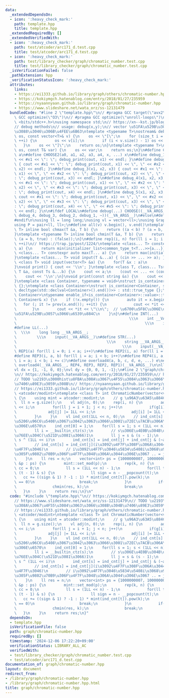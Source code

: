 ```yaml
---
data:
  _extendedDependsOn:
  - icon: ':heavy_check_mark:'
    path: template.hpp
    title: template.hpp
  _extendedRequiredBy: []
  _extendedVerifiedWith:
  - icon: ':heavy_check_mark:'
    path: test/atcoder/arc171_d.test.cpp
    title: test/atcoder/arc171_d.test.cpp
  - icon: ':heavy_check_mark:'
    path: test/library_checker/graph/chromatic_number.test.cpp
    title: test/library_checker/graph/chromatic_number.test.cpp
  _isVerificationFailed: false
  _pathExtension: hpp
  _verificationStatusIcon: ':heavy_check_mark:'
  attributes:
    links:
    - https://ei1333.github.io/library/graph/others/chromatic-number.hpp
    - https://kokiymgch.hatenablog.com/entry/2018/01/27/235959
    - https://nyaannyaan.github.io/library/graph/chromatic-number.hpp
    - https://www.slideshare.net/wata_orz/ss-12131479
  bundledCode: "#line 2 \"template.hpp\"\n// #pragma GCC target(\"avx2\")\n// #pragma\
    \ GCC optimize(\"O3\")\n// #pragma GCC optimize(\"unroll-loops\")\n\n#include\
    \ <bits/stdc++.h>\nusing namespace std;\n// https://xn--kst.jp/blog/2019/08/29/cpp-comp/\n\
    // debug methods\n// usage: debug(x,y);\n// vector \u51FA\u529B\u3067\u304D\u308B\
    \u3088\u3046\u306B\u4FEE\u6B63\ntemplate <typename T>\nostream& debug_print(ostream&\
    \ os, const vector<T>& v) {\n    os << \"[\";\n    for (size_t i = 0; i < v.size();\
    \ ++i) {\n        os << v[i];\n        if (i < v.size() - 1) os << \", \";\n \
    \   }\n    os << \"]\";\n    return os;\n}\ntemplate <typename T>\nostream& debug_print(ostream&\
    \ os, const T& var) {\n    os << var;\n    return os;\n}\n#define CHOOSE(a) CHOOSE2\
    \ a\n#define CHOOSE2(a0, a1, a2, a3, a4, x, ...) x\n#define debug_1(x1) { cout\
    \ << #x1 << \": \"; debug_print(cout, x1) << endl; }\n#define debug_2(x1, x2)\
    \ { cout << #x1 << \": \"; debug_print(cout, x1) << \", \" << #x2 << \": \"; debug_print(cout,\
    \ x2) << endl; }\n#define debug_3(x1, x2, x3) { cout << #x1 << \": \"; debug_print(cout,\
    \ x1) << \", \" << #x2 << \": \"; debug_print(cout, x2) << \", \" << #x3 << \"\
    : \"; debug_print(cout, x3) << endl; }\n#define debug_4(x1, x2, x3, x4) { cout\
    \ << #x1 << \": \"; debug_print(cout, x1) << \", \" << #x2 << \": \"; debug_print(cout,\
    \ x2) << \", \" << #x3 << \": \"; debug_print(cout, x3) << \", \" << #x4 << \"\
    : \"; debug_print(cout, x4) << endl; }\n#define debug_5(x1, x2, x3, x4, x5) {\
    \ cout << #x1 << \": \"; debug_print(cout, x1) << \", \" << #x2 << \": \"; debug_print(cout,\
    \ x2) << \", \" << #x3 << \": \"; debug_print(cout, x3) << \", \" << #x4 << \"\
    : \"; debug_print(cout, x4) << \", \" << #x5 << \": \"; debug_print(cout, x5)\
    \ << endl; }\n\n#ifdef LOCAL\n#define debug(...) CHOOSE((__VA_ARGS__, debug_5,\
    \ debug_4, debug_3, debug_2, debug_1, ~))(__VA_ARGS__)\n#else\n#define debug(...)\n\
    #endif\n\nusing ll = long long;\nusing vl = vector<ll>;\nusing Graph = vector<vector<ll>>;\n\
    using P = pair<ll, ll>;\n#define all(v) v.begin(), v.end()\ntemplate <typename\
    \ T> inline bool chmax(T &a, T b) {\n    return ((a < b) ? (a = b, true) : (false));\n\
    }\ntemplate <typename T> inline bool chmin(T &a, T b) {\n    return ((a > b) ?\
    \ (a = b, true) : (false));\n}\n#define rep1(i, n) for(ll i = 1; i <= ((ll)n);\
    \ ++i)\n// https://trap.jp/post/1224/\ntemplate <class... T> constexpr auto min(T...\
    \ a) {\n    return min(initializer_list<common_type_t<T...>>{a...});\n}\ntemplate\
    \ <class... T> constexpr auto max(T... a) {\n    return max(initializer_list<common_type_t<T...>>{a...});\n\
    }\ntemplate <class... T> void input(T &...a) { (cin >> ... >> a); }\ntemplate\
    \ <class T> void input(vector<T> &a) {\n    for(T &x : a)\n        cin >> x;\n\
    }\nvoid print() { cout << '\\n'; }\ntemplate <class T, class... Ts> void print(const\
    \ T &a, const Ts &...b) {\n    cout << a;\n    (cout << ... << (cout << ' ', b));\n\
    \    cout << '\\n';\n}\nvoid print(const string &s) {\n    cout << s << '\\n';\n\
    }\ntemplate <class Container, typename = void>\nstruct is_container : std::false_type\
    \ {};\ntemplate <class Container>\nstruct is_container<Container, std::void_t<decltype(std::declval<Container>().begin()),\
    \ decltype(std::declval<Container>().end())>> : std::true_type {};\ntemplate <class\
    \ Container>\ntypename enable_if<is_container<Container>::value>::type print(const\
    \ Container& x) {\n    if (!x.empty()) {\n        auto it = x.begin();\n     \
    \   for (; it != prev(x.end()); ++it) {\n            cout << *it << \" \";\n \
    \       }\n        cout << *it << \"\\n\";  // \u6700\u5F8C\u306E\u8981\u7D20\u3092\
    \u51FA\u529B\u3057\u3066\u6539\u884C\n    }\n}\n#define INT(...)             \
    \                                                  \\\n    int __VA_ARGS__;  \
    \                                                         \\\n    input(__VA_ARGS__)\n\
    #define LL(...)                                                              \
    \  \\\n    long long __VA_ARGS__;                                            \
    \         \\\n    input(__VA_ARGS__)\n#define STR(...)                       \
    \                                        \\\n    string __VA_ARGS__;         \
    \                                               \\\n    input(__VA_ARGS__)\n#define\
    \ REP1(a) for(ll i = 0; i < a; i++)\n#define REP2(i, a) for(ll i = 0; i < a; i++)\n\
    #define REP3(i, a, b) for(ll i = a; i < b; i++)\n#define REP4(i, a, b, c) for(ll\
    \ i = a; i < b; i += c)\n#define overload4(a, b, c, d, e, ...) e\n#define rep(...)\
    \ overload4(__VA_ARGS__, REP4, REP3, REP2, REP1)(__VA_ARGS__)\n\nll inf = 3e18;\n\
    vl dx = {1, -1, 0, 0};\nvl dy = {0, 0, 1, -1};\n#line 2 \"graph/chromatic-number.hpp\"\
    \n// https://kokiymgch.hatenablog.com/entry/2018/01/27/235959\n// https://www.slideshare.net/wata_orz/ss-12131479\n\
    // TODO \u2193\u3000hist\u8FBA\u308A\u3067\u4F55\u3084\u3063\u3066\u308B\u304B\
    \u7406\u89E3\u3059\u308B\n// https://nyaannyaan.github.io/library/graph/chromatic-number.hpp\n\
    // https://ei1333.github.io/library/graph/others/chromatic-number.hpp\n#include\
    \ <atcoder/modint>\ntemplate <class T> int ChromaticNumber(vector<vector<T>> &g)\
    \ {\n    using mint = atcoder::modint;\n    // g \u96A3\u63A5\u884C\u5217\n  \
    \  ll n = g.size();\n    vl adj(n, 0);\n    rep(i, n) {\n        adj[i] |= 1LL\
    \ << i;\n        for(ll j = i + 1; j < n; j++)\n            if(g[i][j]) {\n  \
    \              adj[j] |= 1LL << i;\n                adj[i] |= 1LL << j;\n    \
    \        }\n    }\n    vl ind_cnt(1LL << n, 0);\n    // ind_cnt[s] = s\u306E\u90E8\
    \u5206\u96C6\u5408\u3067\u3042\u3063\u3066\u3001\u72EC\u7ACB\u306A\u3082\u306E\
    \u306E\u6570\n    ind_cnt[0] = 1;\n    for(ll s = 1; s < (1LL << n); s++) {\n\
    \        ll i = __builtin_ctz(s);\n        // s\u306E\u4E0B\u304B\u3089i\u6841\
    \u76EE\u304C(\u521D\u3081\u3066)1\n        ll j = s & (s - 1);\n        // j =\
    \ s ^ (1LL << i)\n        ind_cnt[s] = ind_cnt[j] + ind_cnt[j & (~adj[i])];\n\
    \        // ind_cnt[s] = ind_cnt[j](i\u3092\u4F7F\u308F\u306A\u3044) + ind_cnt[..](i\u3092\
    \u4F7F\u3046)\n        // i\u3092\u4F7F\u3046\u5834\u5408i\u3068\u96A3\u63A5\u3057\
    \u305F\u9802\u70B9\u306F\u4F7F\u3048\u306A\u3044\u306E\u3067 .. = j & (~adj[i])\n\
    \    }\n    ll res = n;\n    vector<int> ps = {1000000007, 1000000009};\n    for(auto\
    \ &p : ps) {\n        mint::set_mod(p);\n        rep(k, n) {\n            mint\
    \ cc = 0;\n            ll s = (1LL << n) - 1;\n            for(ll t = s;; t =\
    \ (t - 1) & s) {\n                ll sign = n - __popcount(t);\n             \
    \   cc += ((sign & 1) ? -1 : 1) * mint(ind_cnt[t]).pow(k);\n                if(t\
    \ == 0)\n                    break;\n            }\n            if(cc.val()) {\n\
    \                chmin(res, k);\n                break;\n            }\n     \
    \   }\n    }\n    return res;\n}\n"
  code: "#include \"template.hpp\"\n// https://kokiymgch.hatenablog.com/entry/2018/01/27/235959\n\
    // https://www.slideshare.net/wata_orz/ss-12131479\n// TODO \u2193\u3000hist\u8FBA\
    \u308A\u3067\u4F55\u3084\u3063\u3066\u308B\u304B\u7406\u89E3\u3059\u308B\n// https://nyaannyaan.github.io/library/graph/chromatic-number.hpp\n\
    // https://ei1333.github.io/library/graph/others/chromatic-number.hpp\n#include\
    \ <atcoder/modint>\ntemplate <class T> int ChromaticNumber(vector<vector<T>> &g)\
    \ {\n    using mint = atcoder::modint;\n    // g \u96A3\u63A5\u884C\u5217\n  \
    \  ll n = g.size();\n    vl adj(n, 0);\n    rep(i, n) {\n        adj[i] |= 1LL\
    \ << i;\n        for(ll j = i + 1; j < n; j++)\n            if(g[i][j]) {\n  \
    \              adj[j] |= 1LL << i;\n                adj[i] |= 1LL << j;\n    \
    \        }\n    }\n    vl ind_cnt(1LL << n, 0);\n    // ind_cnt[s] = s\u306E\u90E8\
    \u5206\u96C6\u5408\u3067\u3042\u3063\u3066\u3001\u72EC\u7ACB\u306A\u3082\u306E\
    \u306E\u6570\n    ind_cnt[0] = 1;\n    for(ll s = 1; s < (1LL << n); s++) {\n\
    \        ll i = __builtin_ctz(s);\n        // s\u306E\u4E0B\u304B\u3089i\u6841\
    \u76EE\u304C(\u521D\u3081\u3066)1\n        ll j = s & (s - 1);\n        // j =\
    \ s ^ (1LL << i)\n        ind_cnt[s] = ind_cnt[j] + ind_cnt[j & (~adj[i])];\n\
    \        // ind_cnt[s] = ind_cnt[j](i\u3092\u4F7F\u308F\u306A\u3044) + ind_cnt[..](i\u3092\
    \u4F7F\u3046)\n        // i\u3092\u4F7F\u3046\u5834\u5408i\u3068\u96A3\u63A5\u3057\
    \u305F\u9802\u70B9\u306F\u4F7F\u3048\u306A\u3044\u306E\u3067 .. = j & (~adj[i])\n\
    \    }\n    ll res = n;\n    vector<int> ps = {1000000007, 1000000009};\n    for(auto\
    \ &p : ps) {\n        mint::set_mod(p);\n        rep(k, n) {\n            mint\
    \ cc = 0;\n            ll s = (1LL << n) - 1;\n            for(ll t = s;; t =\
    \ (t - 1) & s) {\n                ll sign = n - __popcount(t);\n             \
    \   cc += ((sign & 1) ? -1 : 1) * mint(ind_cnt[t]).pow(k);\n                if(t\
    \ == 0)\n                    break;\n            }\n            if(cc.val()) {\n\
    \                chmin(res, k);\n                break;\n            }\n     \
    \   }\n    }\n    return res;\n}"
  dependsOn:
  - template.hpp
  isVerificationFile: false
  path: graph/chromatic-number.hpp
  requiredBy: []
  timestamp: '2024-12-06 17:22:20+09:00'
  verificationStatus: LIBRARY_ALL_AC
  verifiedWith:
  - test/library_checker/graph/chromatic_number.test.cpp
  - test/atcoder/arc171_d.test.cpp
documentation_of: graph/chromatic-number.hpp
layout: document
redirect_from:
- /library/graph/chromatic-number.hpp
- /library/graph/chromatic-number.hpp.html
title: graph/chromatic-number.hpp
---
```

